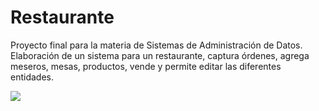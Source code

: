 # Restaurante
Proyecto final para la materia de Sistemas de Administración de Datos. Elaboración de un sistema para un restaurante, captura órdenes, agrega meseros, mesas, productos, vende y permite editar las diferentes entidades.

<img src="https://mxcity.mx/2016/10/gastronomia-mexicana-patrimonio-cultural-de-la-humanidad/">
